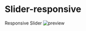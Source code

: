 # Slider-responsive
Responsive Slider
![preview](https://user-images.githubusercontent.com/112633766/218757726-ebade88a-ed93-4374-bfdc-8f27671c7664.jpg)
